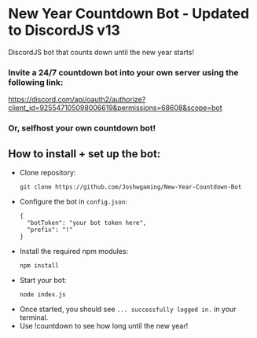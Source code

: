 # New Year Countdown Bot - **Updated to DiscordJS v13**
DiscordJS bot that counts down until the new year starts!

### Invite a 24/7 countdown bot into your own server using the following link: 
https://discord.com/api/oauth2/authorize?client_id=925547105098006619&permissions=68608&scope=bot

### Or, selfhost your own countdown bot!

## How to install + set up the bot:
- Clone repository:
  ```
  git clone https://github.com/Joshwgaming/New-Year-Countdown-Bot
  ```
- Configure the bot in `config.json`:
  ```
  {
    "botToken": "your bot token here",
    "prefix": "!"
  }
  ```
- Install the required npm modules:
  ```
  npm install
  ```
- Start your bot:
  ```
  node index.js
  ```
- Once started, you should see `... successfully logged in.` in your terminal.
- Use !countdown to see how long until the new year!
